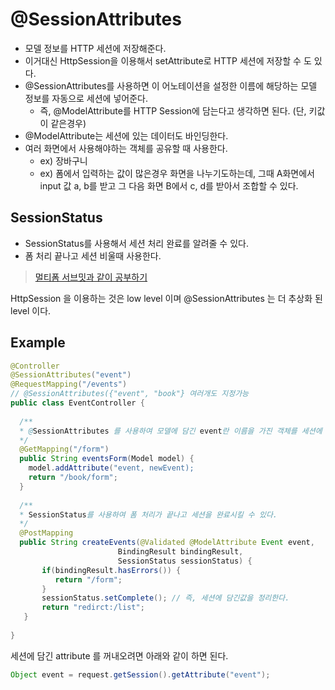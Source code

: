 # @SessionAttributes

- 모델 정보를 HTTP 세션에 저장해준다.
- 이거대신 HttpSession을 이용해서 setAttribute로 HTTP 세션에 저장할 수 도 있다.
- @SessionAttributes를 사용하면 이 어노테이션을 설정한 이름에 해당하는 모델 정보를 자동으로 세션에 넣어준다.
  - 즉, @ModelAttribute를 HTTP Session에 담는다고 생각하면 된다. (단, 키값이 같은경우)
- @ModelAttribute는 세션에 있는 데이터도 바인딩한다.
- 여러 화면에서 사용해야하는 객체를 공유할 때 사용한다.
  - ex) 장바구니
  - ex) 폼에서 입력하는 값이 많은경우 화면을 나누기도하는데, 그때 A화면에서 input 값 a, b를 받고 그 다음 화면 B에서 c, d를 받아서 조합할 수 있다.

## SessionStatus

- SessionStatus를 사용해서 세션 처리 완료를 알려줄 수 있다.
- 폼 처리 끝나고 세션 비울때 사용한다.

> [멀티폼 서브밋과 같이 공부하기](https://github.com/BAEKJungHo/TIL/blob/master/Spring/%EB%A9%80%ED%8B%B0%ED%8F%BC%EC%84%9C%EB%B8%8C%EB%B0%8B.md)

HttpSession 을 이용하는 것은 low level 이며 @SessionAttributes 는 더 추상화 된 level 이다.

## Example

```java
@Controller
@SessionAttributes("event")  
@RequestMapping("/events")
// @SessionAttributes({"event", "book"} 여러개도 지정가능
public class EventController {
  
  /**
  * @SessionAttributes 를 사용하여 모델에 담긴 event란 이름을 가진 객체를 세션에 담아준다.
  */
  @GetMapping("/form")
  public String eventsForm(Model model) {
    model.addAttribute("event, newEvent);
    return "/book/form";
  }
  
  /**
  * SessionStatus를 사용하여 폼 처리가 끝나고 세션을 완료시킬 수 있다.
  */
  @PostMapping
  public String createEvents(@Validated @ModelAttribute Event event,
                        BindingResult bindingResult,
                        SessionStatus sessionStatus) {
       if(bindingResult.hasErrors()) {
          return "/form";
       }
       sessionStatus.setComplete(); // 즉, 세션에 담긴값을 정리한다.
       return "redirct:/list";
   }
  
}
```

세션에 담긴 attribute 를 꺼내오려면 아래와 같이 하면 된다.

```java
Object event = request.getSession().getAttribute("event");
```
